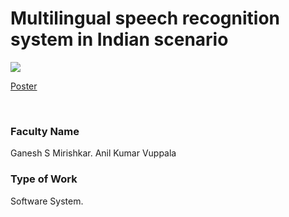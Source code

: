# Multilingual speech recognition system in Indian scenario

![](https://i.imgur.com/dRdJ3BO.png)

[Poster](03.%20Multilingual%20speech%20recognition%20system%20in%20Indian%20scenario.pdf)

<br>


### Faculty Name

Ganesh S Mirishkar. Anil Kumar Vuppala


### Type of Work

Software System.
